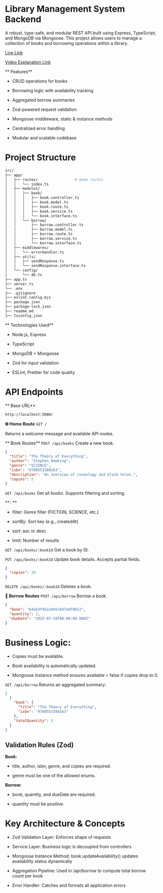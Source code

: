 # Library Management System Backend

A robust, type-safe, and modular REST API built using Express, TypeScript, and MongoDB via Mongoose. This project allows users to manage a collection of books and borrowing operations within a library.

[Live Link](https://library-management-server-main.vercel.app/)

[Video Explanation Link](https://drive.google.com/file/d/10iEFWFbsCg-rAOUiNfJrVSF6RGsteFt1/view?usp=sharing)

** Features**

- CRUD operations for books

- Borrowing logic with availability tracking

- Aggregated borrow summaries

- Zod-powered request validation

- Mongoose middleware, static & instance methods

- Centralized error handling

- Modular and scalable codebase

# Project Structure

```bash
src/
├── app/
│   ├── routes/                 # Home routes
│   │   └── index.ts
│   ├── modules/
│   │   ├── book/
│   │   │   ├── book.controller.ts
│   │   │   ├── book.model.ts
│   │   │   ├── book.route.ts
│   │   │   ├── book.service.ts
│   │   │   └── book.interface.ts
│   │   └── borrow/
│   │       ├── borrow.controller.ts
│   │       ├── borrow.model.ts
│   │       ├── borrow.route.ts
│   │       ├── borrow.service.ts
│   │       └── borrow.interface.ts
│   ├── middlewares/
│   │   └── errorHandler.ts
│   ├── utils/
│   │   ├── sendResponse.ts
│   │   └── sendResponse.interface.ts
│   └── config/
│       └── db.ts
├── app.ts
├── server.ts
└── .env
├── .gitignore
├── eslint.config.mjs
├── package.json
├── package-lock.json
├── readme.md
├── tsconfig.json

```

** Technologies Used**

- Node.js, Express

- TypeScript

- MongoDB + Mongoose

- Zod for input validation

- ESLint, Prettier for code quality

# API Endpoints

** Base URL**

```bash
http://localhost:5000/
```

**🌐 Home Route**
`GET /`

Returns a welcome message and available API routes.

** Book Routes**
`POST /api/books`
Create a new book.

```json
{
  "title": "The Theory of Everything",
  "author": "Stephen Hawking",
  "genre": "SCIENCE",
  "isbn": "9780553380163",
  "description": "An overview of cosmology and black holes.",
  "copies": 5
}
```

`GET /api/books`
Get all books. Supports filtering and sorting.

**- **

- filter: Genre filter (FICTION, SCIENCE, etc.)

- sortBy: Sort key (e.g., createdAt)

- sort: asc or desc

- limit: Number of results

`GET /api/books/:bookId`
Get a book by ID.

`PUT /api/books/:bookId`
Update book details. Accepts partial fields.

```json
{
  "copies": 10
}
```

`DELETE /api/books/:bookId`
Deletes a book.

**🔄 Borrow Routes**
`POST /api/borrow`
Borrow a book.

```json
{
  "book": "64ab3f9e2a4b5c6d7e8f9012",
  "quantity": 2,
  "dueDate": "2025-07-18T00:00:00.000Z"
}
```

# Business Logic:

- Copies must be available.

- Book availability is automatically updated.

- Mongoose instance method ensures available = false if copies drop to 0.

`GET /api/borrow`
Returns an aggregated summary:

```json
[
  {
    "book": {
      "title": "The Theory of Everything",
      "isbn": "9780553380163"
    },
    "totalQuantity": 5
  }
]
```

## Validation Rules (Zod)

**Book:**

- title, author, isbn, genre, and copies are required.

- genre must be one of the allowed enums.

**Borrow:**

- book, quantity, and dueDate are required.

- quantity must be positive.

# Key Architecture & Concepts

- Zod Validation Layer: Enforces shape of requests

- Service Layer: Business logic is decoupled from controllers

- Mongoose Instance Method: book.updateAvailability() updates availability status dynamically

- Aggregation Pipeline: Used in /api/borrow to compute total borrow count per book

- Error Handler: Catches and formats all application errors
